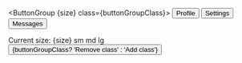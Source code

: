 <script lang="ts">
  import { ButtonGroup, Button, Label, Radio, type ButtonGroupProps } from 'svelte-5-ui-lib';
  
  let size: ButtonGroupProps['size'] = $state('md');
  let buttonGroupClass: ButtonGroupProps['class'] = $state('')
  const changeClass = () => {
    buttonGroupClass = buttonGroupClass === '' ? 'my-4' : ''
  }
</script>

<ButtonGroup {size} class={buttonGroupClass}>
  <Button>Profile</Button>
  <Button>Settings</Button>
  <Button>Messages</Button>
</ButtonGroup>
<div class="mt-8 space-y-4">
  <div class="flex space-x-4">
    <Label>Current size: {size}</Label>
    <Radio name="size" bind:group={size} value="sm">sm</Radio>
    <Radio name="size" bind:group={size} value="md">md</Radio>
    <Radio name="size" bind:group={size} value="lg">lg</Radio>
  </div>
  <Button color="green" onclick={changeClass}>{buttonGroupClass? 'Remove class' : 'Add class'}</Button>
</div>